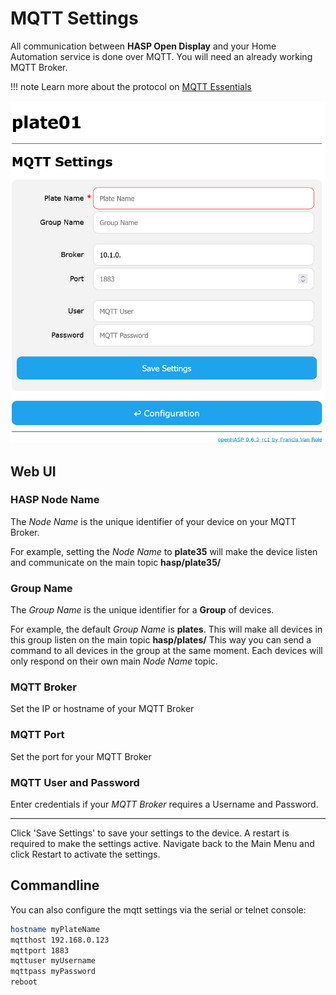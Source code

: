 # MQTT Settings

All communication between **HASP Open Display** and your Home Automation service is done over MQTT. You will need an already working MQTT Broker.

!!! note
    Learn more about the protocol on [MQTT Essentials](http://www.hivemq.com/mqtt-essentials/)

![MQTT Settings](../assets/images/settings/mqtt_settings.png "MQTT Settings")


## Web UI

### HASP Node Name
The *Node Name* is the unique identifier of your device on your MQTT Broker.

For example, setting the *Node Name* to **plate35** will make the device listen and communicate on the main topic **hasp/plate35/**

### Group Name
The *Group Name* is the unique identifier for a **Group** of devices.

For example, the default *Group Name* is **plates**. This will make all devices in this group listen on the main topic **hasp/plates/**
This way you can send a command to all devices in the group at the same moment. Each devices will only respond on their own main *Node Name* topic.

### MQTT Broker
Set the IP or hostname of your MQTT Broker

### MQTT Port
Set the port for your MQTT Broker

### MQTT User and Password
Enter credentials if your *MQTT Broker* requires a Username and Password.

---

Click 'Save Settings' to save your settings to the device. A restart is required to make the settings active. Navigate back to the Main Menu and click Restart to activate the settings.


## Commandline

You can also configure the mqtt settings via the serial or telnet console:

```sh linenums="1"
hostname myPlateName
mqtthost 192.168.0.123
mqttport 1883
mqttuser myUsername
mqttpass myPassword
reboot
```
